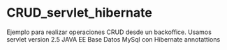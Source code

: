 # CRUD_servlet_hibernate

Ejemplo para realizar operaciones CRUD desde un backoffice.
Usamos servlet version 2.5 JAVA EE
Base Datos MySql con Hibernate annotattions
